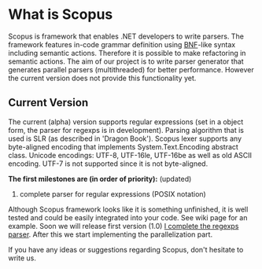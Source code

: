 # What is Scopus #
Scopus is framework that enables .NET developers to write parsers. The framework features in-code grammar definition using [BNF](http://en.wikipedia.org/wiki/Backus%E2%80%93Naur_Form)-like syntax including semantic actions. Therefore it is possible to make refactoring in semantic actions. The aim of our project is to write parser generator that generates parallel parsers (multithreaded) for better performance. However the current version does not provide this functionality yet.

## Current Version ##
The current (alpha) version supports regular expressions (set in a object form, the parser for regexps is in development). Parsing algorithm that is used is SLR (as described in 'Dragon Book'). Scopus lexer supports any byte-aligned encoding that implements System.Text.Encoding abstract class. Unicode encodings: UTF-8, UTF-16le, UTF-16be as well as old ASCII encoding. UTF-7 is not supported since it is not byte-aligned.

**The first milestones are (in order of priority):** (updated)

1) complete parser for regular expressions (POSIX notation)

Although Scopus framework looks like it is something unfinished, it is well tested and could be easily integrated into your code. See wiki page for an example. Soon we will release first version (1.0) [I complete the regexps parser](after.md). After this we start implementing the parallelization part.

If you have any ideas or suggestions regarding Scopus, don't hesitate to write us.